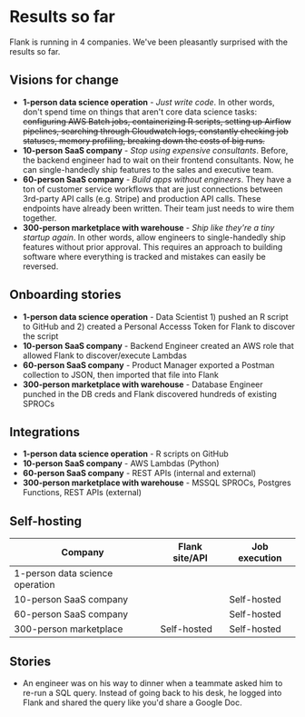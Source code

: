 # Results so far

Flank is running in 4 companies. We've been pleasantly surprised with the results so far.

## Visions for change
- **1-person data science operation** - _Just write code_. In other words, don't spend time on things that aren't core data science tasks: ~~configuring AWS Batch jobs, containerizing R scripts, setting up Airflow pipelines, searching through Cloudwatch logs, constantly checking job statuses, memory profiling, breaking down the costs of big runs.~~
- **10-person SaaS company** - _Stop using expensive consultants_. Before, the backend engineer had to wait on their frontend consultants. Now, he can single-handedly ship features to the sales and executive team.
- **60-person SaaS company** - _Build apps without engineers_. They have a ton of customer service workflows that are just connections between 3rd-party API calls (e.g. Stripe) and production API calls. These endpoints have already been written. Their team just needs to wire them together.
- **300-person marketplace with warehouse** - _Ship like they're a tiny startup again_. In other words, allow engineers to single-handedly ship features without prior approval. This requires an approach to building software where everything is tracked and mistakes can easily be reversed.

## Onboarding stories
- **1-person data science operation** - Data Scientist 1) pushed an R script to GitHub and 2) created a Personal Accesss Token for Flank to discover the script
- **10-person SaaS company** - Backend Engineer created an AWS role that allowed Flank to discover/execute Lambdas
- **60-person SaaS company** - Product Manager exported a Postman collection to JSON, then imported that file into Flank
- **300-person marketplace with warehouse** - Database Engineer punched in the DB creds and Flank discovered hundreds of existing SPROCs

## Integrations
- **1-person data science operation** - R scripts on GitHub
- **10-person SaaS company** - AWS Lambdas (Python)
- **60-person SaaS company** - REST APIs (internal and external)
- **300-person marketplace with warehouse** - MSSQL SPROCs, Postgres Functions, REST APIs (external)

## Self-hosting
|Company                        |Flank site/API|Job execution|
|-------------------------------|--------------|-------------|
|1-person data science operation|              |             |
|10-person SaaS company         |              |Self-hosted  |
|60-person SaaS company         |              |Self-hosted  |
|300-person marketplace         |Self-hosted   |Self-hosted  |


## Stories

- An engineer was on his way to dinner when a teammate asked him to re-run a SQL query. Instead of going back to his desk, he logged into Flank and shared the query like you'd share a Google Doc.